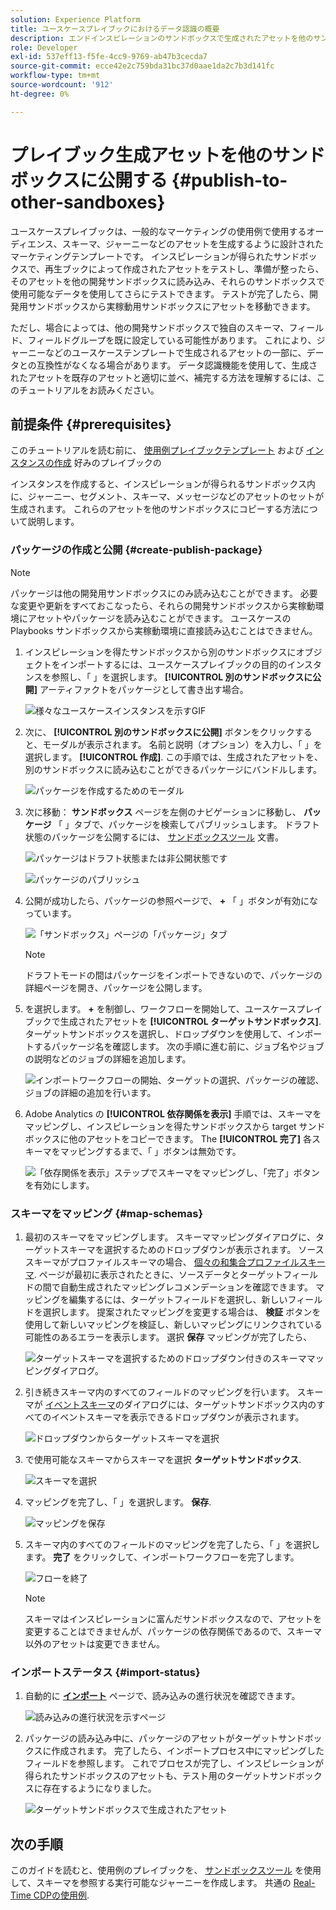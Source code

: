 ```yaml
---
solution: Experience Platform
title: ユースケースプレイブックにおけるデータ認識の概要
description: エンドインスピレーションのサンドボックスで生成されたアセットを他のサンドボックスにコピーして、価値の創出に要する時間を短縮する方法を説明します。
role: Developer
exl-id: 537eff13-f5fe-4cc9-9769-ab47b3cecda7
source-git-commit: ecce42e2c759bda31bc37d0aae1da2c7b3d141fc
workflow-type: tm+mt
source-wordcount: '912'
ht-degree: 0%

---
```


# プレイブック生成アセットを他のサンドボックスに公開する {#publish-to-other-sandboxes}

ユースケースプレイブックは、一般的なマーケティングの使用例で使用するオーディエンス、スキーマ、ジャーニーなどのアセットを生成するように設計されたマーケティングテンプレートです。 インスピレーションが得られたサンドボックスで、再生ブックによって作成されたアセットをテストし、準備が整ったら、そのアセットを他の開発サンドボックスに読み込み、それらのサンドボックスで使用可能なデータを使用してさらにテストできます。 テストが完了したら、開発用サンドボックスから実稼動用サンドボックスにアセットを移動できます。

ただし、場合によっては、他の開発サンドボックスで独自のスキーマ、フィールド、フィールドグループを既に設定している可能性があります。 これにより、ジャーニーなどのユースケーステンプレートで生成されるアセットの一部に、データとの互換性がなくなる場合があります。 データ認識機能を使用して、生成されたアセットを既存のアセットと適切に並べ、補完する方法を理解するには、このチュートリアルをお読みください。

## 前提条件 {#prerequisites}

このチュートリアルを読む前に、 [使用例プレイブックテンプレート](/help/use-case-playbooks/playbooks/discover.md#search-and-filter) および [インスタンスの作成](/help/use-case-playbooks/playbooks/create-share-reuse.md) 好みのプレイブックの

インスタンスを作成すると、インスピレーションが得られるサンドボックス内に、ジャーニー、セグメント、スキーマ、メッセージなどのアセットのセットが生成されます。 これらのアセットを他のサンドボックスにコピーする方法について説明します。

### パッケージの作成と公開 {#create-publish-package}

>[!NOTE]
>
> パッケージは他の開発用サンドボックスにのみ読み込むことができます。 必要な変更や更新をすべておこなったら、それらの開発サンドボックスから実稼動環境にアセットやパッケージを読み込むことができます。 ユースケースの Playbooks サンドボックスから実稼動環境に直接読み込むことはできません。

1. インスピレーションを得たサンドボックスから別のサンドボックスにオブジェクトをインポートするには、ユースケースプレイブックの目的のインスタンスを参照し、「 」を選択します。 **[!UICONTROL 別のサンドボックスに公開]** アーティファクトをパッケージとして書き出す場合。

   ![様々なユースケースインスタンスを示すGIF](/help/use-case-playbooks/assets/playbooks/data-awareness/browse-to-existing-instances-of-playbook.gif)

2. 次に、 **[!UICONTROL 別のサンドボックスに公開]** ボタンをクリックすると、モーダルが表示されます。 名前と説明（オプション）を入力し、「 」を選択します。 **[!UICONTROL 作成]**. この手順では、生成されたアセットを、別のサンドボックスに読み込むことができるパッケージにバンドルします。

   ![パッケージを作成するためのモーダル](/help/use-case-playbooks/assets/playbooks/data-awareness/create-package-modal.png)

3. 次に移動： **サンドボックス** ページを左側のナビゲーションに移動し、 **パッケージ** 「 」タブで、パッケージを検索してパブリッシュします。 ドラフト状態のパッケージを公開するには、 [サンドボックスツール](/help/sandboxes/ui/sandbox-tooling.md#add-an-object-to-an-existing-package-and-publish) 文書。

   ![パッケージはドラフト状態または非公開状態です](/help/use-case-playbooks/assets/playbooks/data-awareness/draft-mode.png)

   ![パッケージのパブリッシュ](/help/use-case-playbooks/assets/playbooks/data-awareness/publish-draft.png)

4. 公開が成功したら、パッケージの参照ページで、 **+** 「 」ボタンが有効になっています。

   ![「サンドボックス」ページの「パッケージ」タブ](/help/use-case-playbooks/assets/playbooks/data-awareness/packages.png)

   >[!NOTE]
   >
   > ドラフトモードの間はパッケージをインポートできないので、パッケージの詳細ページを開き、パッケージを公開します。

5. を選択します。 **+** を制御し、ワークフローを開始して、ユースケースプレイブックで生成されたアセットを **[!UICONTROL ターゲットサンドボックス]**. ターゲットサンドボックスを選択し、ドロップダウンを使用して、インポートするパッケージ名を確認します。 次の手順に進む前に、ジョブ名やジョブの説明などのジョブの詳細を追加します。

   ![インポートワークフローの開始、ターゲットの選択、パッケージの確認、ジョブの詳細の追加を行います。](/help/use-case-playbooks/assets/playbooks/data-awareness/import-package-import-settings.png)

6. Adobe Analytics の **[!UICONTROL 依存関係を表示]** 手順では、スキーマをマッピングし、インスピレーションを得たサンドボックスから target サンドボックスに他のアセットをコピーできます。 The **[!UICONTROL 完了]** 各スキーマをマッピングするまで、「 」ボタンは無効です。

   ![「依存関係を表示」ステップでスキーマをマッピングし、「完了」ボタンを有効にします。](/help/use-case-playbooks/assets/playbooks/data-awareness/import-package-view-dependencies.png)

### スキーマをマッピング {#map-schemas}

1. 最初のスキーマをマッピングします。 スキーママッピングダイアログに、ターゲットスキーマを選択するためのドロップダウンが表示されます。 ソーススキーマがプロファイルスキーマの場合、 [個々の和集合プロファイルスキーマ](/help/xdm/classes/individual-profile.md). ページが最初に表示されたときに、ソースデータとターゲットフィールドの間で自動生成されたマッピングレコメンデーションを確認できます。 マッピングを編集するには、ターゲットフィールドを選択し、新しいフィールドを選択します。 提案されたマッピングを変更する場合は、 **検証** ボタンを使用して新しいマッピングを検証し、新しいマッピングにリンクされている可能性のあるエラーを表示します。 選択 **保存** マッピングが完了したら、

   ![ターゲットスキーマを選択するためのドロップダウン付きのスキーママッピングダイアログ。](/help/use-case-playbooks/assets/playbooks/data-awareness/map-to-existing-fields.png)

2. 引き続きスキーマ内のすべてのフィールドのマッピングを行います。 スキーマが [イベントスキーマ](/help/xdm/classes/experienceevent.md)のダイアログには、ターゲットサンドボックス内のすべてのイベントスキーマを表示できるドロップダウンが表示されます。

   ![ドロップダウンからターゲットスキーマを選択](/help/use-case-playbooks/assets/playbooks/data-awareness/map-to-event-schema.png)

3. で使用可能なスキーマからスキーマを選択 **ターゲットサンドボックス**.

   ![スキーマを選択](/help/use-case-playbooks/assets/playbooks/data-awareness/map-to-available-schemas.png)

4. マッピングを完了し、「 」を選択します。 **保存**.

   ![マッピングを保存](/help/use-case-playbooks/assets/playbooks/data-awareness/map-to-existing-modal.png)

5. スキーマ内のすべてのフィールドのマッピングを完了したら、「 」を選択します。 **完了** をクリックして、インポートワークフローを完了します。

   ![フローを終了](/help/use-case-playbooks/assets/playbooks/data-awareness/complete-flow.png)

   >[!NOTE]
   >
   > スキーマはインスピレーションに富んだサンドボックスなので、アセットを変更することはできませんが、パッケージの依存関係であるので、スキーマ以外のアセットは変更できません。

### インポートステータス {#import-status}

1. 自動的に [**インポート**](/help/sandboxes/ui/sandbox-tooling.md#view-import-details) ページで、読み込みの進行状況を確認できます。

   ![読み込みの進行状況を示すページ](/help/use-case-playbooks/assets/playbooks/data-awareness/import-progress.png)

2. パッケージの読み込み中に、パッケージのアセットがターゲットサンドボックスに作成されます。 完了したら、インポートプロセス中にマッピングしたフィールドを参照します。 これでプロセスが完了し、インスピレーションが得られたサンドボックスのアセットも、テスト用のターゲットサンドボックスに存在するようになりました。

   ![ターゲットサンドボックスで生成されたアセット](/help/use-case-playbooks/assets/playbooks/data-awareness/packages.png)

## 次の手順

このガイドを読むと、使用例のプレイブックを、 [サンドボックスツール](/help/sandboxes/ui/sandbox-tooling.md#monitor-import-jobs-and-view-import-objects-details) を使用して、スキーマを参照する実行可能なジャーニーを作成します。 共通の [Real-Time CDPの使用例](/help/rtcdp/use-case-guides/intelligent-re-engagement/intelligent-re-engagement.md).
